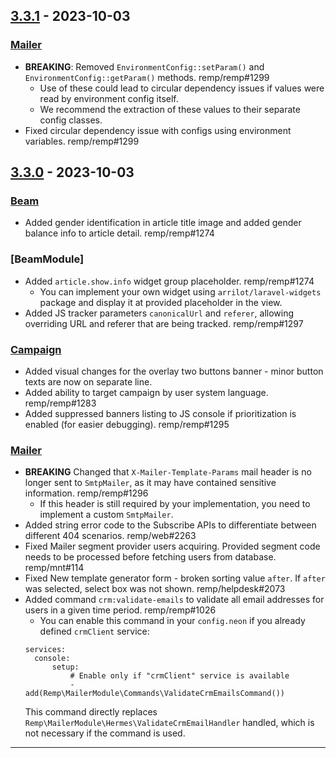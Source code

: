 ## [3.3.1] - 2023-10-03

### [Mailer]

- **BREAKING**: Removed `EnvironmentConfig::setParam()` and `EnvironmentConfig::getParam()` methods. remp/remp#1299
  - Use of these could lead to circular dependency issues if values were read by environment config itself.
  - We recommend the extraction of these values to their separate config classes.
- Fixed circular dependency issue with configs using environment variables. remp/remp#1299

## [3.3.0] - 2023-10-03

### [Beam]

- Added gender identification in article title image and added gender balance info to article detail. remp/remp#1274

### [BeamModule]

- Added `article.show.info` widget group placeholder. remp/remp#1274
  - You can implement your own widget using `arrilot/laravel-widgets` package and display it at provided placeholder in the view.
- Added JS tracker parameters `canonicalUrl` and `referer`, allowing overriding URL and referer that are being tracked. remp/remp#1297

### [Campaign]

- Added visual changes for the overlay two buttons banner - minor button texts are now on separate line.
- Added ability to target campaign by user system language. remp/remp#1283
- Added suppressed banners listing to JS console if prioritization is enabled (for easier debugging). remp/remp#1295

### [Mailer]

- **BREAKING** Changed that `X-Mailer-Template-Params` mail header is no longer sent to `SmtpMailer`, as it may have contained sensitive information. remp/remp#1296
  - If this header is still required by your implementation, you need to implement a custom `SmtpMailer`.
- Added string error code to the Subscribe APIs to differentiate between different 404 scenarios. remp/web#2263
- Fixed Mailer segment provider users acquiring. Provided segment code needs to be processed before fetching users from database. remp/mnt#114
- Fixed New template generator form - broken sorting value `after`. If `after` was selected, select box was not shown. remp/helpdesk#2073
- Added command `crm:validate-emails` to validate all email addresses for users in a given time period. remp/remp#1026
  - You can enable this command in your `config.neon` if you already defined `crmClient` service:
  ```
  services:
    console:
        setup:
            # Enable only if "crmClient" service is available
            - add(Remp\MailerModule\Commands\ValidateCrmEmailsCommand())
  ```
  This command directly replaces `Remp\MailerModule\Hermes\ValidateCrmEmailHandler` handled, which is not necessary if the command is used.
---

[3.3.1]: https://github.com/remp2020/remp/compare/3.3.0...3.3.1
[3.3.0]: https://github.com/remp2020/remp/compare/3.2.0...3.3.0

[Beam]: https://github.com/remp2020/remp/tree/master/Beam
[Campaign]: https://github.com/remp2020/remp/tree/master/Campaign
[Mailer]: https://github.com/remp2020/remp/tree/master/Mailer
[Sso]: https://github.com/remp2020/remp/tree/master/Sso
[Segments]: https://github.com/remp2020/remp/tree/master/Beam/go/cmd/segments
[Tracker]: https://github.com/remp2020/remp/tree/master/Beam/go/cmd/tracker

